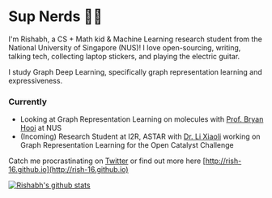 # Sup Nerds 👋🏻

I'm Rishabh, a CS + Math kid & Machine Learning research student from the National University of Singapore (NUS)! I love open-sourcing, writing, talking tech, collecting laptop stickers, and playing the electric guitar.

I study Graph Deep Learning, specifically graph representation learning and expressiveness. 

### Currently

- Looking at Graph Representation Learning on molecules with [Prof. Bryan Hooi](http://bhooi.github.io) at NUS
- (Incoming) Research Student at I2R, ASTAR with [Dr. Li Xiaoli](https://personal.ntu.edu.sg/xlli/) working on Graph Representation Learning for the Open Catalyst Challenge

Catch me procrastinating on [Twitter](https://twitter.com/rishabh16_) or find out more here [http://rish-16.github.io](http://rish-16.github.io)

[![Rishabh's github stats](https://github-readme-stats.vercel.app/api?username=rish-16&show_icons=true&theme=dark&hide=issues,contribs)](https://github.com/anuraghazra/github-readme-stats)
